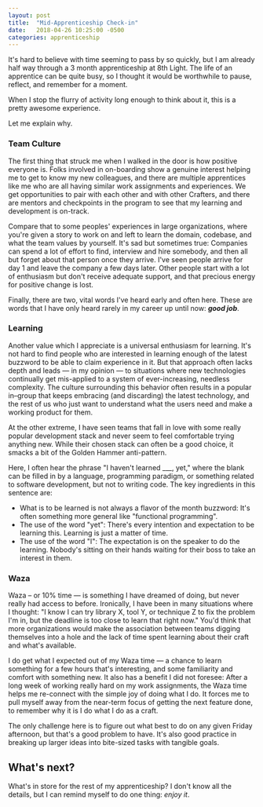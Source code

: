```yaml
---
layout: post
title:  "Mid-Apprenticeship Check-in"
date:   2018-04-26 10:25:00 -0500
categories: apprenticeship
---
```


It's hard to believe with time seeming to pass by so quickly, but I am already half way through a 3 month apprenticeship at 8th Light.  The life of an apprentice can be quite busy, so I thought it would be worthwhile to pause, reflect, and remember for a moment.

When I stop the flurry of activity long enough to think about it, this is a pretty awesome experience.

Let me explain why.


### Team Culture

The first thing that struck me when I walked in the door is how positive everyone is.  Folks involved in on-boarding show a genuine interest helping me to get to know my new colleagues, and there are multiple apprentices like me who are all having similar work assignments and experiences.  We get opportunities to pair with each other and with other Crafters, and there are mentors and checkpoints in the program to see that my learning and development is on-track.

Compare that to some peoples' experiences in large organizations, where you're given a story to work on and left to learn the domain, codebase, and what the team values by yourself.  It's sad but sometimes true: Companies can spend a lot of effort to find, interview and hire somebody, and then all but forget about that person once they arrive.  I've seen people arrive for day 1 and leave the company a few days later.  Other people start with a lot of enthusiasm but don't receive adequate support, and that precious energy for positive change is lost.

Finally, there are two, vital words I've heard early and often here.  These are words that I have only heard rarely in my career up until now: ***good job***.


### Learning

Another value which I appreciate is a universal enthusiasm for learning.  It's not hard to find people who are interested in learning enough of the latest buzzword to be able to claim experience in it.  But that approach often lacks depth and leads — in my opinion — to situations where new technologies continually get mis-applied to a system of ever-increasing, needless complexity.  The culture surrounding this behavior often results in a popular in–group that keeps embracing (and discarding) the latest technology, and the rest of us who just want to understand what the users need and make a working product for them.

At the other extreme, I have seen teams that fall in love with some really popular development stack and never seem to feel comfortable trying anything new.  While their chosen stack can often be a good choice, it smacks a bit of the Golden Hammer anti-pattern.

Here, I often hear the phrase "I haven't learned ___, yet," where the blank can be filled in by a language, programming paradigm, or something related to software development, but not to writing code.  The key ingredients in this sentence are:

- What is to be learned is not always a flavor of the month buzzword:  It's often something more general like "functional programming".
- The use of the word "yet": There's every intention and expectation to be learning this.  Learning is just a matter of time.
- The use of the word "I": The expectation is on the speaker to do the learning.  Nobody's sitting on their hands waiting for their boss to take an interest in them.


### Waza

Waza – or 10% time — is something I have dreamed of doing, but never really had access to before.  Ironically, I have been in many situations where I thought: "I know I can try library X, tool Y, or technique Z to fix the problem I'm in, but the deadline is too close to learn that right now."  You'd think that more organizations would make the association between teams digging themselves into a hole and the lack of time spent learning about their craft and what's available.

I do get what I expected out of my Waza time — a chance to learn something for a few hours that's interesting, and some familiarity and comfort with something new.  It also has a benefit I did not foresee: After a long week of working really hard on my work assignments, the Waza time helps me re-connect with the simple joy of doing what I do.  It forces me to pull myself away from the near-term focus of getting the next feature done, to remember why it is I do what I do as a craft.

The only challenge here is to figure out what best to do on any given Friday afternoon, but that's a good problem to have.  It's also good practice in breaking up larger ideas into bite-sized tasks with tangible goals.


## What's next?

What's in store for the rest of my apprenticeship?  I don't know all the details, but I can remind myself to do one thing: *enjoy it*.
